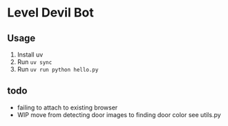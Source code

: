 # Level Devil Bot

## Usage

1. Install uv
1. Run `uv sync`
1. Run `uv run python hello.py`
## todo
- failing to attach to existing browser
- WIP move from detecting door images to finding door color see utils.py
